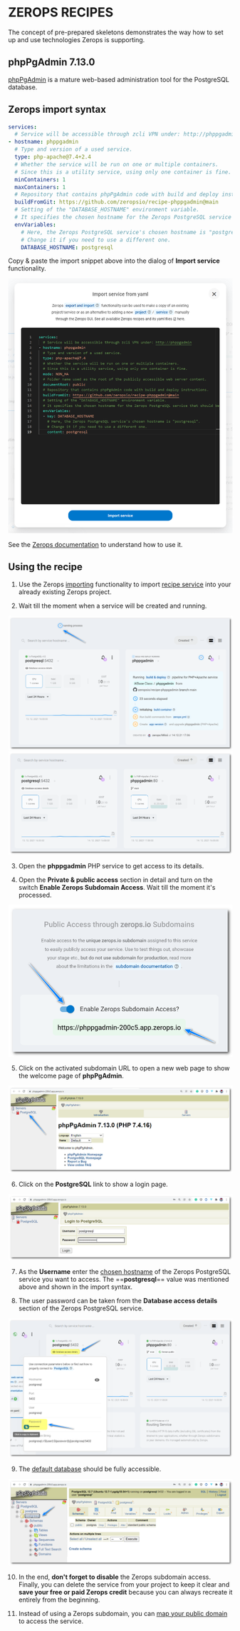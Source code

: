 # ZEROPS RECIPES

The concept of pre-prepared skeletons demonstrates the way how to set up and use technologies Zerops is supporting.

## phpPgAdmin 7.13.0

[phpPgAdmin](https://github.com/phppgadmin/phppgadmin) is a mature web-based administration tool for the PostgreSQL database.

## Zerops import syntax

```yaml
services:
  # Service will be accessible through zcli VPN under: http://phppgadmin
- hostname: phppgadmin
  # Type and version of a used service.
  type: php-apache@7.4+2.4
  # Whether the service will be run on one or multiple containers.
  # Since this is a utility service, using only one container is fine.
  minContainers: 1
  maxContainers: 1
  # Repository that contains phpPgAdmin code with build and deploy instructions.
  buildFromGit: https://github.com/zeropsio/recipe-phppgadmin@main
  # Setting of the "DATABASE_HOSTNAME" environment variable.
  # It specifies the chosen hostname for the Zerops PostgreSQL service that should be managed.
  envVariables:
    # Here, the Zerops PostgreSQL service's chosen hostname is "postgresql".
    # Change it if you need to use a different one.
    DATABASE_HOSTNAME: postgresql
```

Copy & paste the import snippet above into the dialog of **Import service** functionality.

![Import](./images/Zerops-Import-Services-Dialog.png "Import Service Dialog")

See the [Zerops documentation](https://docs.zerops.io/documentation/export-import/project-service-export-import.html) to understand how to use it.

## Using the recipe

1. Use the Zerops [importing](/documentation/export-import/project-service-export-import.html#how-to-export-import-a-project) functionality to import [recipe service](#zerops-import-syntax) into your already existing Zerops project.

2. Wait till the moment when a service will be created and running.

![Recipe](./images/Zerops-Services-Initialization.png "Initialization")
![Recipe](./images/Zerops-Services-Done.png "Done")

3. Open the **phppgadmin** PHP service to get access to its details.

4. Open the **Private & public access** section in detail and turn on the switch **Enable Zerops Subdomain Access**. Wait till the moment it's processed.

![Recipe](./images/Zerops-Service-phpPgAdmin-Subdomain.png "Subdomain Access")

5. Click on the activated subdomain URL to open a new web page to show the welcome page of **phpPgAdmin**.

![phpPgAdmin](./images/Welcome-Page-phpPgAdmin.png "Welcome page of phpPgAdmin")

6. Click on the **PostgreSQL** link to show a login page.

![phpPgAdmin](./images/Login-Page-phpPgAdmin.png "Login page of phpPgAdmin")

7. As the **Username** enter the [chosen hostname](https://docs.zerops.io/documentation/services/databases/postgresql.html#hostname-and-ports) of the Zerops PostgreSQL service you want to access. The ==**postgresql**== value was mentioned above and shown in the import syntax.

8. The user password can be taken from the **Database access details** section of the Zerops PostgreSQL service.

![PostgreSQL](./images/Databse-Access-Details.png "Database Access Details")

9. The [default database](https://docs.zerops.io/documentation/services/databases/postgresql.html#default-postgresql-database) should be fully accessible.

![PostgreSQL](./images/PostgreSQL-Databases.png "Databases")

10. In the end, **don't forget to disable** the Zerops subdomain access. Finally, you can delete the service from your project to keep it clear and **save your free or paid Zerops credit** because you can always recreate it entirely from the beginning.

11.  Instead of using a Zerops subdomain, you can [map your public domain](http://docs.zerops.io/documentation/routing/using-your-domain.html) to access the service.
